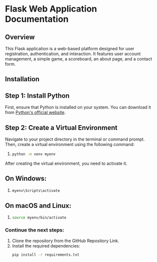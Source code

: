 # Flask Web Application Documentation

## Overview

This Flask application is a web-based platform designed for user registration, authentication, and interaction. It features user account management, a simple game, a scoreboard, an about page, and a contact form.

## Installation

## Step 1: Install Python

First, ensure that Python is installed on your system. You can download it from [Python's official website](https://www.python.org/downloads/).

## Step 2: Create a Virtual Environment

Navigate to your project directory in the terminal or command prompt. Then, create a virtual environment using the following command:

1. ```bash
   python -m venv myenv 

After creating the virtual environment, you need to activate it.

## On Windows:
1. ```cmd
   myenv\Scripts\activate

## On macOS and Linux:
1. ```bash
   source myenv/bin/activate

### Continue the next steps:
1. Clone the repository from the GitHub Repository Link.
2. Install the required dependencies:
   ```bash
   pip install -r requirements.txt